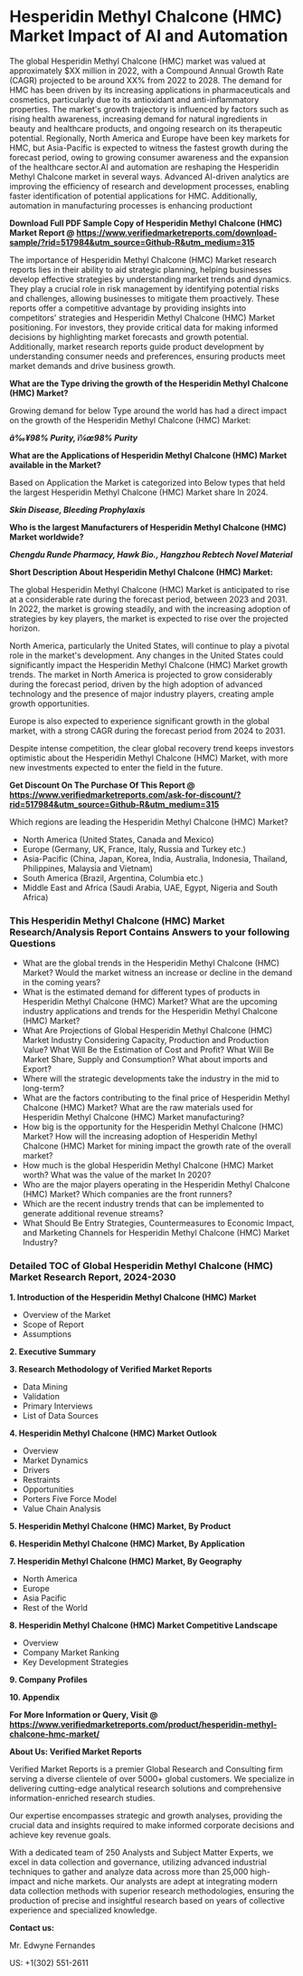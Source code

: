 <meta name="title" content="Global Hesperidin Methyl Chalcone (HMC) Market Impact of AI and Automation"><meta name="description" content="The global Hesperidin Methyl Chalcone (HMC) market was valued at approximately $XX million in 2022, with a Compound Annual Growth Rate (CAGR) projected to be around XX% f"><meta name="title" content="Hesperidin Methyl Chalcone (HMC) Market Size, Share, Scope, Trends, Growth, Opportunities, Analysis, Forecast"><h1>Hesperidin Methyl Chalcone (HMC) Market Impact of AI and Automation</h1>The global Hesperidin Methyl Chalcone (HMC) market was valued at approximately $XX million in 2022, with a Compound Annual Growth Rate (CAGR) projected to be around XX% from 2022 to 2028. The demand for HMC has been driven by its increasing applications in pharmaceuticals and cosmetics, particularly due to its antioxidant and anti-inflammatory properties. The market's growth trajectory is influenced by factors such as rising health awareness, increasing demand for natural ingredients in beauty and healthcare products, and ongoing research on its therapeutic potential. Regionally, North America and Europe have been key markets for HMC, but Asia-Pacific is expected to witness the fastest growth during the forecast period, owing to growing consumer awareness and the expansion of the healthcare sector.AI and automation are reshaping the Hesperidin Methyl Chalcone market in several ways. Advanced AI-driven analytics are improving the efficiency of research and development processes, enabling faster identification of potential applications for HMC. Additionally, automation in manufacturing processes is enhancing productiont</p><p id="" class=""><strong>Download Full PDF Sample Copy of Hesperidin Methyl Chalcone (HMC) Market Report @ <a href="https://www.verifiedmarketreports.com/download-sample/?rid=517984&utm_source=Github-R&utm_medium=315" target="_blank">https://www.verifiedmarketreports.com/download-sample/?rid=517984&utm_source=Github-R&utm_medium=315</a></strong></p><p>The importance of&nbsp;Hesperidin Methyl Chalcone (HMC) Market research reports lies in their ability to aid strategic planning, helping businesses develop effective strategies by understanding market trends and dynamics. They play a crucial role in risk management by identifying potential risks and challenges, allowing businesses to mitigate them proactively. These reports offer a competitive advantage by providing insights into competitors' strategies and Hesperidin Methyl Chalcone (HMC) Market positioning. For investors, they provide critical data for making informed decisions by highlighting market forecasts and growth potential. Additionally, market research reports guide product development by understanding consumer needs and preferences, ensuring products meet market demands and drive business growth.</p><p><strong>What are the&nbsp;Type driving the growth of the Hesperidin Methyl Chalcone (HMC) Market?</strong></p><p id="" class="">Growing demand for below Type around the world has had a direct impact on the growth of the Hesperidin Methyl Chalcone (HMC) Market:</p><em><strong>â‰¥98% Purity, ï¼œ98% Purity</strong></em></p><strong>What are the&nbsp;Applications&nbsp;of Hesperidin Methyl Chalcone (HMC) Market available in the Market?</strong></p><p id="" class="">Based on Application the Market is categorized into Below types that held the largest Hesperidin Methyl Chalcone (HMC) Market share In 2024.</p><em><strong>Skin Disease, Bleeding Prophylaxis</strong></em></p><strong>Who is the largest Manufacturers of Hesperidin Methyl Chalcone (HMC) Market worldwide?</strong></p><p><em><strong>Chengdu Runde Pharmacy, Hawk Bio., Hangzhou Rebtech Novel Material</strong></em></p><p id="" class=""><strong>Short Description About Hesperidin Methyl Chalcone (HMC) Market:</strong></p><p>The global Hesperidin Methyl Chalcone (HMC) Market is anticipated to rise at a considerable rate during the forecast period, between 2023 and 2031. In 2022, the market is growing steadily, and with the increasing adoption of strategies by key players, the market is expected to rise over the projected horizon.</p><p>North America, particularly the United States, will continue to play a pivotal role in the market's development. Any changes in the United States could significantly impact the Hesperidin Methyl Chalcone (HMC) Market growth trends. The market in North America is projected to grow considerably during the forecast period, driven by the high adoption of advanced technology and the presence of major industry players, creating ample growth opportunities.</p><p>Europe is also expected to experience significant growth in the global market, with a strong CAGR during the forecast period from 2024 to 2031.</p><p>Despite intense competition, the clear global recovery trend keeps investors optimistic about the Hesperidin Methyl Chalcone (HMC) Market, with more new investments expected to enter the field in the future.</p><p id="" class=""><strong>Get Discount On The Purchase Of This Report @ <a href="https://www.verifiedmarketreports.com/ask-for-discount/?rid=517984&utm_source=Github-R&utm_medium=315" target="_blank">https://www.verifiedmarketreports.com/ask-for-discount/?rid=517984&utm_source=Github-R&utm_medium=315</a></strong></p>Which regions are leading the Hesperidin Methyl Chalcone (HMC) Market?</p><ul><li>North America (United States, Canada and Mexico)</li><li>Europe (Germany, UK, France, Italy, Russia and Turkey etc.)</li><li>Asia-Pacific (China, Japan, Korea, India, Australia, Indonesia, Thailand, Philippines, Malaysia and Vietnam)</li><li>South America (Brazil, Argentina, Columbia etc.)</li><li>Middle East and Africa (Saudi Arabia, UAE, Egypt, Nigeria and South Africa)</li></ul><h3 id="" class="">This Hesperidin Methyl Chalcone (HMC) Market Research/Analysis Report Contains Answers to your following Questions</h3><ul><li>What are the global trends in the Hesperidin Methyl Chalcone (HMC) Market? Would the market witness an increase or decline in the demand in the coming years?</li><li>What is the estimated demand for different types of products in Hesperidin Methyl Chalcone (HMC) Market? What are the upcoming industry applications and trends for the Hesperidin Methyl Chalcone (HMC) Market?</li><li>What Are Projections of Global Hesperidin Methyl Chalcone (HMC) Market Industry Considering Capacity, Production and Production Value? What Will Be the Estimation of Cost and Profit? What Will Be Market Share, Supply and Consumption? What about imports and Export?</li><li>Where will the strategic developments take the industry in the mid to long-term?</li><li>What are the factors contributing to the final price of Hesperidin Methyl Chalcone (HMC) Market? What are the raw materials used for Hesperidin Methyl Chalcone (HMC) Market manufacturing?</li><li>How big is the opportunity for the Hesperidin Methyl Chalcone (HMC) Market? How will the increasing adoption of Hesperidin Methyl Chalcone (HMC) Market for mining impact the growth rate of the overall market?</li><li>How much is the global Hesperidin Methyl Chalcone (HMC) Market worth? What was the value of the market In 2020?</li><li>Who are the major players operating in the Hesperidin Methyl Chalcone (HMC) Market? Which companies are the front runners?</li><li>Which are the recent industry trends that can be implemented to generate additional revenue streams?</li><li>What Should Be Entry Strategies, Countermeasures to Economic Impact, and Marketing Channels for Hesperidin Methyl Chalcone (HMC) Market Industry?</li></ul><h3 id="" class="">Detailed TOC of Global Hesperidin Methyl Chalcone (HMC) Market Research Report, 2024-2030</h3><p id="" class=""><strong>1. Introduction of the Hesperidin Methyl Chalcone (HMC) Market</strong></p><ul><li>Overview of the Market</li><li>Scope of Report</li><li>Assumptions</li></ul><p id="" class=""><strong>2. Executive Summary</strong></p><p id="" class=""><strong>3. Research Methodology of Verified Market Reports</strong></p><ul><li>Data Mining</li><li>Validation</li><li>Primary Interviews</li><li>List of Data Sources</li></ul><p id="" class=""><strong>4. Hesperidin Methyl Chalcone (HMC) Market Outlook</strong></p><ul><li>Overview</li><li>Market Dynamics</li><li>Drivers</li><li>Restraints</li><li>Opportunities</li><li>Porters Five Force Model</li><li>Value Chain Analysis</li></ul><p id="" class=""><strong>5. Hesperidin Methyl Chalcone (HMC) Market, By Product</strong></p><p id="" class=""><strong>6. Hesperidin Methyl Chalcone (HMC) Market, By Application</strong></p><p id="" class=""><strong>7. Hesperidin Methyl Chalcone (HMC) Market, By Geography</strong></p><ul><li>North America</li><li>Europe</li><li>Asia Pacific</li><li>Rest of the World</li></ul><p id="" class=""><strong>8. Hesperidin Methyl Chalcone (HMC) Market Competitive Landscape</strong></p><ul><li>Overview</li><li>Company Market Ranking</li><li>Key Development Strategies</li></ul><p id="" class=""><strong>9. Company Profiles</strong></p><p id="" class=""><strong>10. Appendix</strong></p><p id="" class=""><strong>For More Information or Query, Visit @ <a href="https://www.verifiedmarketreports.com/product/hesperidin-methyl-chalcone-hmc-market/" target="_blank">https://www.verifiedmarketreports.com/product/hesperidin-methyl-chalcone-hmc-market/</a></strong></p><p id="" class=""><strong>About Us: Verified Market Reports</strong></p><p id="" class="">Verified Market Reports is a premier Global Research and Consulting firm serving a diverse clientele of over 5000+ global customers. We specialize in delivering cutting-edge analytical research solutions and comprehensive information-enriched research studies.</p><p id="" class="">Our expertise encompasses strategic and growth analyses, providing the crucial data and insights required to make informed corporate decisions and achieve key revenue goals.</p><p id="" class="">With a dedicated team of 250 Analysts and Subject Matter Experts, we excel in data collection and governance, utilizing advanced industrial techniques to gather and analyze data across more than 25,000 high-impact and niche markets. Our analysts are adept at integrating modern data collection methods with superior research methodologies, ensuring the production of precise and insightful research based on years of collective experience and specialized knowledge.</p><p id="" class=""><strong>Contact us:</strong></p><p id="" class="">Mr. Edwyne Fernandes</p><p id="" class="">US: +1(302) 551-2611</p>